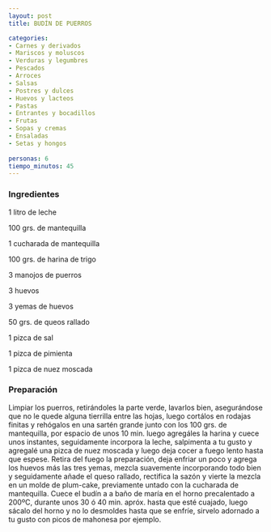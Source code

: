```yaml
---
layout: post
title: BUDÍN DE PUERROS

categories:
- Carnes y derivados
- Mariscos y moluscos
- Verduras y legumbres
- Pescados
- Arroces
- Salsas
- Postres y dulces
- Huevos y lacteos
- Pastas
- Entrantes y bocadillos
- Frutas
- Sopas y cremas
- Ensaladas
- Setas y hongos
 
personas: 6 
tiempo_minutos: 45 
---
```

<h3>Ingredientes</h3>
1 litro de leche

100 grs. de mantequilla

1 cucharada de mantequilla

100 grs. de harina de trigo

3 manojos de puerros

3 huevos

3 yemas de huevos

50 grs. de queos rallado

1 pizca de sal

1 pizca de pimienta

1 pizca de nuez moscada

<h3>Preparación</h3>
Limpiar los puerros, retirándoles la parte verde, lavarlos bien, asegurándose que no le quede alguna tierrilla entre las hojas, luego cortálos en rodajas finitas y rehógalos en una sartén grande junto con los 100 grs. de mantequilla, por espacio de unos 10 min. luego agregáles la harina y cuece unos instantes, seguidamente incorpora la leche, salpimenta a tu gusto y agregalé una pizca de nuez moscada y luego deja cocer a fuego lento hasta que espese. Retira del fuego la preparación, deja enfriar un poco y agrega los huevos más las tres yemas, mezcla suavemente incorporando todo bien y seguidamente añade el queso rallado, rectifica la sazón y vierte la mezcla en un molde de plum-cake, previamente untado con la cucharada de mantequilla. Cuece el budín a a baño de maría en el horno precalentado a 200&ordm;C, durante unos 30 ó 40 min. apróx. hasta que esté cuajado, luego sácalo del horno y no lo desmoldes hasta que se enfríe, sirvelo adornado a tu gusto con picos de mahonesa por ejemplo.

